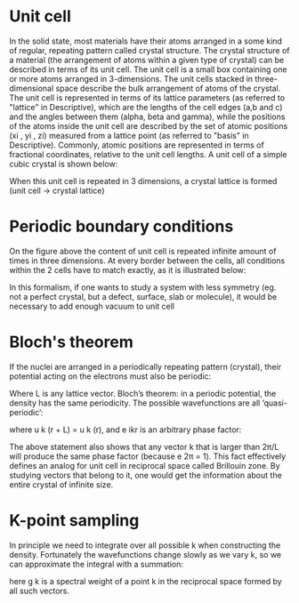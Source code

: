 # Unit cell
In the solid state, most materials have their atoms arranged in a some kind of regular, repeating pattern called crystal structure. The crystal structure of a material (the arrangement of atoms within a given type of crystal) can be described in terms of its unit cell. The unit cell is a small box containing one or more atoms arranged in 3-dimensions. The unit cells stacked in three-dimensional space describe the bulk arrangement of atoms of the crystal. The unit cell is represented in terms of its lattice parameters (as referred to "lattice" in Descriptive), which are the lengths of the cell edges (a,b and c) and the angles between them (alpha, beta and gamma), while the positions of the atoms inside the unit cell are described by the set of atomic positions (xi  , yi  , zi) measured from a lattice point (as referred to "basis" in Descriptive). Commonly, atomic positions are represented in terms of fractional coordinates, relative to the unit cell lengths.
A unit cell of a simple cubic crystal is shown below:

When this unit cell is repeated in 3 dimensions, a crystal lattice is formed (unit cell -> crystal lattice)

# Periodic boundary conditions

On the figure above the content of unit cell is repeated infinite amount of times in three dimensions. At every border between the cells, all conditions within the 2 cells have to match exactly, as it is illustrated below:

In this formalism, if one wants to study a system with less symmetry (eg. not a perfect crystal, but a defect, surface, slab or molecule), it would be necessary to add enough vacuum to unit cell
# Bloch's theorem

If the nuclei are arranged in a periodically repeating pattern (crystal), their potential acting on the electrons must also be periodic:

Where L is any lattice vector.
Bloch’s theorem: in a periodic potential, the density has the same periodicity. The possible wavefunctions are all ‘quasi-periodic’:

where u k (r + L) = u k (r), and e ikr is an arbitrary phase factor:

The above statement also shows that any vector k that is larger than 2π/L will produce the same phase factor (because e 2π  = 1). This fact effectively defines an analog for unit cell in reciprocal space called Brillouin zone. By studying vectors that belong to it, one would get the information about the entire crystal of infinite size.

# K-point sampling
In principle we need to integrate over all possible k when constructing the density. Fortunately the wavefunctions change slowly as we vary k, so we can approximate the integral with a summation:

here g k is a spectral weight of a point k in the reciprocal space formed by all such vectors.
